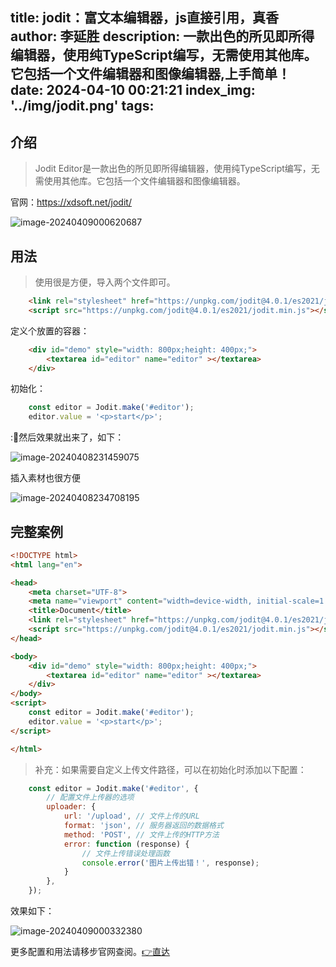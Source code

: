 title: jodit：富文本编辑器，js直接引用，真香
author: 李延胜
description: 一款出色的所见即所得编辑器，使用纯TypeScript编写，无需使用其他库。它包括一个文件编辑器和图像编辑器,上手简单！
date: 2024-04-10 00:21:21
index_img: '../img/jodit.png'
tags:
---


## 介绍

> Jodit Editor是一款出色的所见即所得编辑器，使用纯TypeScript编写，无需使用其他库。它包括一个文件编辑器和图像编辑器。

官网：https://xdsoft.net/jodit/

![image-20240409000620687](http://liyansheng.top/typora/image-20240409000620687.png)

## 用法

> 使用很是方便，导入两个文件即可。

```html
    <link rel="stylesheet" href="https://unpkg.com/jodit@4.0.1/es2021/jodit.min.css" />
    <script src="https://unpkg.com/jodit@4.0.1/es2021/jodit.min.js"></script>
```

定义个放置的容器：

```html
    <div id="demo" style="width: 800px;height: 400px;">
        <textarea id="editor" name="editor" ></textarea>
    </div>
```

初始化：

```js
    const editor = Jodit.make('#editor');
    editor.value = '<p>start</p>';
```

:💪然后效果就出来了，如下：

![image-20240408231459075](http://liyansheng.top/typora/image-20240408231459075.png)

插入素材也很方便

![image-20240408234708195](http://liyansheng.top/typora/image-20240408234708195.png)

## 完整案例

```html
<!DOCTYPE html>
<html lang="en">

<head>
    <meta charset="UTF-8">
    <meta name="viewport" content="width=device-width, initial-scale=1.0">
    <title>Document</title>
    <link rel="stylesheet" href="https://unpkg.com/jodit@4.0.1/es2021/jodit.min.css" />
    <script src="https://unpkg.com/jodit@4.0.1/es2021/jodit.min.js"></script>
</head>

<body>
    <div id="demo" style="width: 800px;height: 400px;">
        <textarea id="editor" name="editor" ></textarea>
    </div>
</body>
<script>
    const editor = Jodit.make('#editor');
    editor.value = '<p>start</p>';
</script>

</html>
```

> 补充：如果需要自定义上传文件路径，可以在初始化时添加以下配置：

```js
    const editor = Jodit.make('#editor', {
        // 配置文件上传器的选项
        uploader: {
            url: '/upload', // 文件上传的URL
            format: 'json', // 服务器返回的数据格式
            method: 'POST', // 文件上传的HTTP方法
            error: function (response) {
                // 文件上传错误处理函数
                console.error('图片上传出错！', response);
            }
        },
    });
```

效果如下：

![image-20240409000332380](http://liyansheng.top/typora/image-20240409000332380.png)

更多配置和用法请移步官网查阅。[👉直达](https://xdsoft.net/jodit/)
